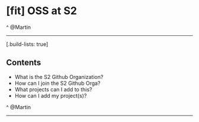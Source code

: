 # [fit] OSS at S2

^ @Martin

---

[.build-lists: true]

## Contents

- What is the S2 Github Organization?
- How can I join the S2 Github Orga?
- What projects can I add to this?
- How can I add my project(s)?

^ @Martin

---
